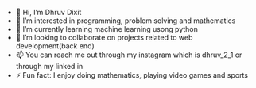 - 👋 Hi, I’m Dhruv Dixit
- 👀 I’m interested in programming, problem solving and mathematics
- 🌱 I’m currently learning machine learning usong python
- 💞️ I’m looking to collaborate on projects related to web development(back end)
- 📫 You can reach me out through my instagram which is dhruv_2_1 or through my linked in 
- ⚡ Fun fact: I enjoy doing mathematics, playing video games and sports

<!---
dhruvdixi21/dhruvdixi21 is a ✨ special ✨ repository because its `README.md` (this file) appears on your GitHub profile.
You can click the Preview link to take a look at your changes.
--->
